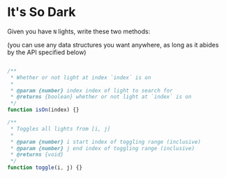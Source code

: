 # It's So Dark

Given you have `N` lights, write these two methods:

(you can use any data structures you want anywhere, as long as it abides by the API specified below)

```javascript

/**
 * Whether or not light at index `index` is on
 *
 * @param {number} index index of light to search for
 * @returns {boolean} whether or not light at `index` is on
 */
function isOn(index) {}

/**
 * Toggles all lights from [i, j]
 *
 * @param {number} i start index of toggling range (inclusive)
 * @param {number} j end index of toggling range (inclusive)
 * @returns {void}
 */
function toggle(i, j) {}

```
